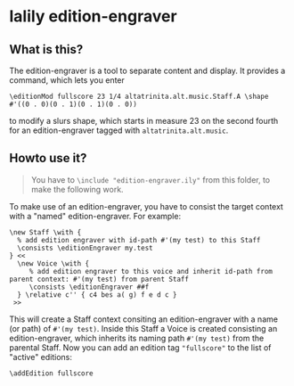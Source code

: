 lalily edition-engraver
=======================

What is this?
-------------

The edition-engraver is a tool to separate content and display.
It provides a command, which lets you enter

```
\editionMod fullscore 23 1/4 altatrinita.alt.music.Staff.A \shape #'((0 . 0)(0 . 1)(0 . 1)(0 . 0))
```

to modify a slurs shape, which starts in measure 23 on the second fourth
for an edition-engraver tagged with `altatrinita.alt.music`.

Howto use it?
-------------

> You have to `\include "edition-engraver.ily"` from this folder, to make the following work.

To make use of an edition-engraver, you have to consist the target context with a "named" edition-engraver. For example:

```
\new Staff \with {
  % add edition engraver with id-path #'(my test) to this Staff
  \consists \editionEngraver my.test
} <<
  \new Voice \with {
     % add edition engraver to this voice and inherit id-path from parent context: #'(my test) from parent Staff
     \consists \editionEngraver ##f
  } \relative c'' { c4 bes a( g) f e d c }
 >>
```

This will create a Staff context consiting an edition-engraver with a name (or path) of `#'(my test)`. Inside this Staff a Voice
is created consisting an edition-engraver, which inherits its naming path `#'(my test)` from the parental Staff.
Now you can add an edition tag `"fullscore"` to the list of "active" editions:

```
\addEdition fullscore
```

> You can add or remove edition-tags almost anytime, before the engraving is started.

To add tweaks to the Staff or the Voice, you enter them with the `\editionMod` command:

```
\editionMod fullscore 2 1/4 my.test.Staff.A \once \override NoteHead #'color = #red
```

this will color all notes red, occuring in this Staff in measure 2 on the second fourth. The Staff is addressed using the former defined
tag-path `#'(my test)` (or `my.test`) plus the context name `"Staff"` and an alphabetic counter starting with `A`: `my.test.Staff.A` = `#'(my test Staff A)`
With the edition-engraver consisted to this Staff, this entry is equivalent to an override `\once \override Staff.NoteHead #'color = #red`
in the corresponding music-source, but it can be entered somewhere else before the music is actually engraved.

Now the Voice is consisted with an edition-engraver, which inherits the tag-path from the Staff. In this case it leads to and would be
addressed by: `my.test.Voice.A`. With the context-name `"Voice"` in its path, the edition-engraver(s) can distinguish between different
contexts with the same tag-path. A Staff can contain a lot of Voices. If they all inherit there tag-path, we have to have some kind of
attributes, which discrimnates all voices from each other. That is the reason, the counter is added. The counter is counting with characters,
so that we can enter the full path with "dot-notation" - `\editionMod fullscore 2 1/4 my.test.Staff.1` is not parsable.

> There may be a better solution to count contexts.

----

TBC

